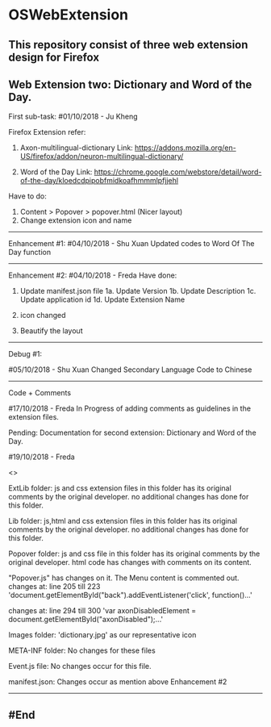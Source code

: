 # OSWebExtension
This repository consist of three web extension design for Firefox 
-------------------------------------------------------------------------------------------------------------
Web Extension two: Dictionary and Word of the Day.
-------------------------------------------------------------------------------------------------------------
First sub-task:
#01/10/2018 - Ju Kheng

Firefox Extension refer:
1. Axon-multilingual-dictionary 
Link: https://addons.mozilla.org/en-US/firefox/addon/neuron-multilingual-dictionary/ 
  
2. Word of the Day 
Link: https://chrome.google.com/webstore/detail/word-of-the-day/kloedcdpipobfmidkoafhmmmlpfjjehl 

Have to do:
1. Content > Popover > popover.html (Nicer layout)
2. Change extension icon and name

------------------------------------------------------------------------------------------------------------
Enhancement #1:
#04/10/2018 - Shu Xuan 
Updated codes to Word Of The Day function

-----------------------------------------------------------------------------------------------------------

Enhancement #2: 
#04/10/2018 - Freda
Have done: 
1. Update manifest.json file 
1a. Update Version 
1b. Update Description 
1c. Update application id
1d. Update Extension Name

2. icon changed
3. Beautify the  layout 

-----------------------------------------------------------------------------------------------------------
Debug #1:

#05/10/2018 - Shu Xuan 
Changed Secondary Language Code to Chinese

-----------------------------------------------------------------------------------------------------------
Code + Comments 

#17/10/2018 - Freda
In Progress of adding comments as guidelines in the extension files. 

Pending: Documentation for second extension: Dictionary and Word of the Day.

#19/10/2018 - Freda

<<Conclusion>>

ExtLib folder: 
js and css extension files in this folder has its original comments by the original developer.
no additional changes has done for this folder.

Lib folder: 
js,html and css extension files in this folder has its original comments by the original developer.
no additional changes has done for this folder.

Popover folder: 
js and css file in this folder has its original comments by the original developer.
html code has changes with comments on its content. 

"Popover.js" has changes on it. The Menu content is commented out.
changes at: line 205 till 223 'document.getElementById("back").addEventListener('click', function()...'

changes at: line 294 till 300 'var axonDisabledElement = document.getElementById("axonDisabled");...'


Images folder: 
'dictionary.jpg' as our representative icon

META-INF folder: 
No changes for these files 

Event.js file: 
No changes occur for this file.

manifest.json: 
Changes occur as mention above Enhancement #2





 

-----------------------------------------------------------------------------------------------------------

#End
---------------------------------------------------------------------------------------------------------
